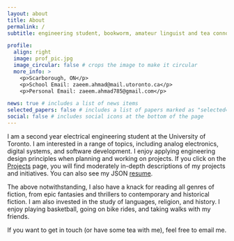 ```yaml
---
layout: about
title: About
permalink: /
subtitle: engineering student, bookworm, amateur linguist and tea connoisseur # Steered by hope, guided by knowledge, and waiting for the inevitable.

profile:
  align: right
  image: prof_pic.jpg
  image_circular: false # crops the image to make it circular
  more_info: >
    <p>Scarborough, ON</p>
    <p>School Email: zaeem.ahmad@mail.utoronto.ca</p>
    <p>Personal Email: zaeem.ahmad785@gmail.com</p>

news: true # includes a list of news items
selected_papers: false # includes a list of papers marked as "selected={true}"
social: false # includes social icons at the bottom of the page
---
```


I am a second year electrical engineering student at the University of Toronto. I am interested in a range of topics, including analog electronics, digital systems, and software development. I enjoy applying engineering design principles when planning and working on projects. If you click on the [Projects](https://zaeem-ahmad.github.io/projects/) page, you will find moderately in-depth descriptions of my projects and initiatives. You can also see my JSON [resume](https://zaeem-ahmad.github.io/cv/).

The above notwithstanding, I also have a knack for reading all genres of fiction, from epic fantasies and thrillers to contemporary and historical fiction. I am also invested in the study of languages, religion, and history. I enjoy playing basketball, going on bike rides, and taking walks with my friends. 

If you want to get in touch (or have some tea with me), feel free to email me.

